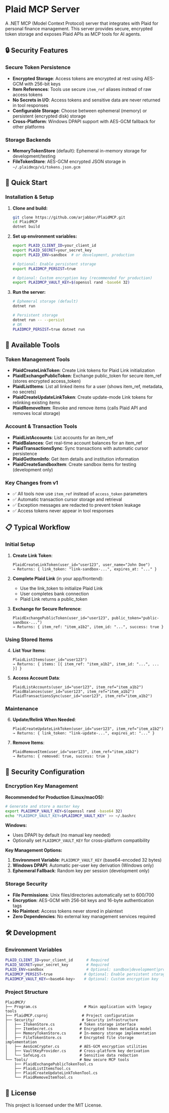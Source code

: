 # Plaid MCP Server

A .NET MCP (Model Context Protocol) server that integrates with Plaid for personal finance management. This server provides secure, encrypted token storage and exposes Plaid APIs as MCP tools for AI agents.

## 🔒 Security Features

### Secure Token Persistence
- **Encrypted Storage**: Access tokens are encrypted at rest using AES-GCM with 256-bit keys
- **Item References**: Tools use secure `item_ref` aliases instead of raw access tokens
- **No Secrets in I/O**: Access tokens and sensitive data are never returned in tool responses
- **Configurable Storage**: Choose between ephemeral (memory) or persistent (encrypted disk) storage
- **Cross-Platform**: Windows DPAPI support with AES-GCM fallback for other platforms

### Storage Backends
- **MemoryTokenStore** (default): Ephemeral in-memory storage for development/testing
- **FileTokenStore**: AES-GCM encrypted JSON storage in `~/.plaidmcp/v1/tokens.json.gcm`

## 🚀 Quick Start

### Installation & Setup

1. **Clone and build:**
   ```bash
   git clone https://github.com/arjabbar/PlaidMCP.git
   cd PlaidMCP
   dotnet build
   ```

2. **Set up environment variables:**
   ```bash
   export PLAID_CLIENT_ID=your_client_id
   export PLAID_SECRET=your_secret_key
   export PLAID_ENV=sandbox  # or development, production
   
   # Optional: Enable persistent storage
   export PLAIDMCP_PERSIST=true
   
   # Optional: Custom encryption key (recommended for production)
   export PLAIDMCP_VAULT_KEY=$(openssl rand -base64 32)
   ```

3. **Run the server:**
   ```bash
   # Ephemeral storage (default)
   dotnet run
   
   # Persistent storage
   dotnet run -- --persist
   # OR
   PLAIDMCP_PERSIST=true dotnet run
   ```

## 🔧 Available Tools

### Token Management Tools
- **PlaidCreateLinkToken**: Create Link tokens for Plaid Link initialization
- **PlaidExchangePublicToken**: Exchange public_token for secure item_ref (stores encrypted access_token)
- **PlaidListItems**: List all linked items for a user (shows item_ref, metadata, no secrets)
- **PlaidCreateUpdateLinkToken**: Create update-mode Link tokens for relinking existing items
- **PlaidRemoveItem**: Revoke and remove items (calls Plaid API and removes local storage)

### Account & Transaction Tools
- **PlaidListAccounts**: List accounts for an item_ref
- **PlaidBalances**: Get real-time account balances for an item_ref
- **PlaidTransactionsSync**: Sync transactions with automatic cursor persistence
- **PlaidGetItemInfo**: Get item details and institution information
- **PlaidCreateSandboxItem**: Create sandbox items for testing (development only)

### Key Changes from v1
- ✅ All tools now use `item_ref` instead of `access_token` parameters
- ✅ Automatic transaction cursor storage and retrieval
- ✅ Exception messages are redacted to prevent token leakage
- ✅ Access tokens never appear in tool responses

## 📋 Typical Workflow

### Initial Setup
1. **Create Link Token**:
   ```
   PlaidCreateLinkToken(user_id="user123", user_name="John Doe")
   → Returns: { link_token: "link-sandbox-...", expires_at: "..." }
   ```

2. **Complete Plaid Link** (in your app/frontend):
   - Use the link_token to initialize Plaid Link
   - User completes bank connection
   - Plaid Link returns a public_token

3. **Exchange for Secure Reference**:
   ```
   PlaidExchangePublicToken(user_id="user123", public_token="public-sandbox-...")
   → Returns: { item_ref: "item_a1b2", item_id: "...", success: true }
   ```

### Using Stored Items
4. **List Your Items**:
   ```
   PlaidListItems(user_id="user123")
   → Returns: { items: [{ item_ref: "item_a1b2", item_id: "...", ... }] }
   ```

5. **Access Account Data**:
   ```
   PlaidListAccounts(user_id="user123", item_ref="item_a1b2")
   PlaidBalances(user_id="user123", item_ref="item_a1b2")
   PlaidTransactionsSync(user_id="user123", item_ref="item_a1b2")
   ```

### Maintenance
6. **Update/Relink When Needed**:
   ```
   PlaidCreateUpdateLinkToken(user_id="user123", item_ref="item_a1b2")
   → Returns: { link_token: "link-update-...", expires_at: "..." }
   ```

7. **Remove Items**:
   ```
   PlaidRemoveItem(user_id="user123", item_ref="item_a1b2")
   → Returns: { removed: true, success: true }
   ```

## 🔐 Security Configuration

### Encryption Key Management

**Recommended for Production (Linux/macOS):**
```bash
# Generate and store a master key
export PLAIDMCP_VAULT_KEY=$(openssl rand -base64 32)
echo "PLAIDMCP_VAULT_KEY=$PLAIDMCP_VAULT_KEY" >> ~/.bashrc
```

**Windows:**
- Uses DPAPI by default (no manual key needed)
- Optionally set `PLAIDMCP_VAULT_KEY` for cross-platform compatibility

**Key Management Options:**
1. **Environment Variable**: `PLAIDMCP_VAULT_KEY` (base64-encoded 32 bytes)
2. **Windows DPAPI**: Automatic per-user key derivation (Windows only)
3. **Ephemeral Fallback**: Random key per session (development only)

### Storage Security
- **File Permissions**: Unix files/directories automatically set to 600/700
- **Encryption**: AES-GCM with 256-bit keys and 16-byte authentication tags
- **No Plaintext**: Access tokens never stored in plaintext
- **Zero Dependencies**: No external key management services required

## 🛠️ Development

### Environment Variables
```bash
PLAID_CLIENT_ID=your_client_id      # Required
PLAID_SECRET=your_secret_key        # Required  
PLAID_ENV=sandbox                   # Optional: sandbox|development|production
PLAIDMCP_PERSIST=true              # Optional: Enable persistent storage
PLAIDMCP_VAULT_KEY=<base64-key>    # Optional: Custom encryption key
```

### Project Structure
```
PlaidMCP/
├── Program.cs                     # Main application with legacy tools
├── PlaidMCP.csproj               # Project configuration
├── Security/                     # Security infrastructure
│   ├── ITokenStore.cs           # Token storage interface
│   ├── ItemSecret.cs            # Encrypted token metadata model
│   ├── MemoryTokenStore.cs      # In-memory storage implementation
│   ├── FileTokenStore.cs        # Encrypted file storage implementation
│   ├── AesGcmCrypter.cs         # AES-GCM encryption utilities
│   ├── VaultKeyProvider.cs      # Cross-platform key derivation
│   └── SafeLog.cs               # Sensitive data redaction
└── Tools/                       # New secure MCP tools
    ├── PlaidExchangePublicTokenTool.cs
    ├── PlaidListItemsTool.cs
    ├── PlaidCreateUpdateLinkTokenTool.cs
    └── PlaidRemoveItemTool.cs
```

## 📄 License

This project is licensed under the MIT License.